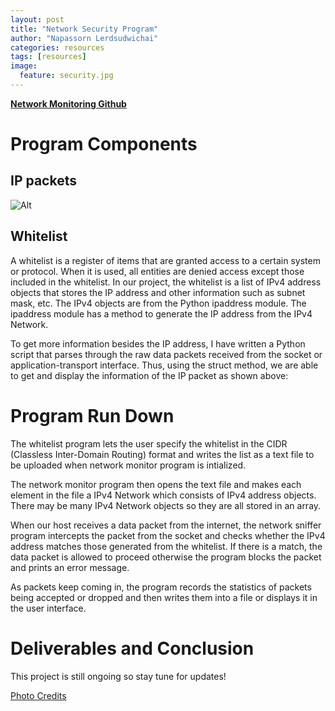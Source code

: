```yaml
---
layout: post
title: "Network Security Program"
author: "Napassorn Lerdsudwichai"
categories: resources
tags: [resources]
image:
  feature: security.jpg
---
```


[**Network Monitoring Github**](https://github.com/napassornl/Network-Security)

# Program Components
## IP packets

![Alt](https://networklessons.com/wp-content/uploads/2015/07/ip-packet-header-fields.png)

## Whitelist
A whitelist is a register of items that are granted access to a certain system or protocol. When it is used, all entities are denied access except those included in the whitelist. In our project, the whitelist is a list of IPv4 address objects that stores the IP address and other information such as subnet mask, etc. The IPv4 objects are from the Python ipaddress module. The ipaddress module has a method to generate the IP address from the IPv4 Network.   

To get more information besides the IP address, I have written a Python script that parses through the raw data packets received from the socket or application-transport interface. Thus, using the struct method, we are able to get and display the information of the IP packet as shown above: 

# Program Run Down
The whitelist program lets the user specify the whitelist in the CIDR (Classless Inter-Domain Routing) format and writes the list as a text file to be uploaded when network monitor program is intialized.    

The network monitor program then opens the text file and makes each element in the file a IPv4 Network which consists of IPv4 address objects. There may be many IPv4 Network objects so they are all stored in an array.  

When our host receives a data packet from the internet, the network sniffer program intercepts the packet from the socket and checks whether the IPv4 address matches those generated from the whitelist. If there is a match, the data packet is allowed to proceed otherwise the program blocks the packet and prints an error message.   

As packets keep coming in, the program records the statistics of packets being accepted or dropped and then writes them into a file or displays it in the user interface.

# Deliverables and Conclusion

This project is still ongoing so stay tune for updates!

[Photo Credits](https://blog.equinix.com/blog/2017/08/24/how-to-create-a-security-inspection-zone-at-the-digital-edge/)
